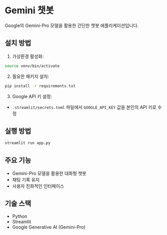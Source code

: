 # Gemini 챗봇

Google의 Gemini-Pro 모델을 활용한 간단한 챗봇 애플리케이션입니다.

## 설치 방법

1. 가상환경 활성화:
```bash
source venv/bin/activate
```

2. 필요한 패키지 설치:
```bash
pip install -r requirements.txt
```

3. Google API 키 설정:
- `.streamlit/secrets.toml` 파일에서 `GOOGLE_API_KEY` 값을 본인의 API 키로 수정

## 실행 방법

```bash
streamlit run app.py
```

## 주요 기능

- Gemini-Pro 모델을 활용한 대화형 챗봇
- 채팅 기록 유지
- 사용자 친화적인 인터페이스

## 기술 스택

- Python
- Streamlit
- Google Generative AI (Gemini-Pro) 